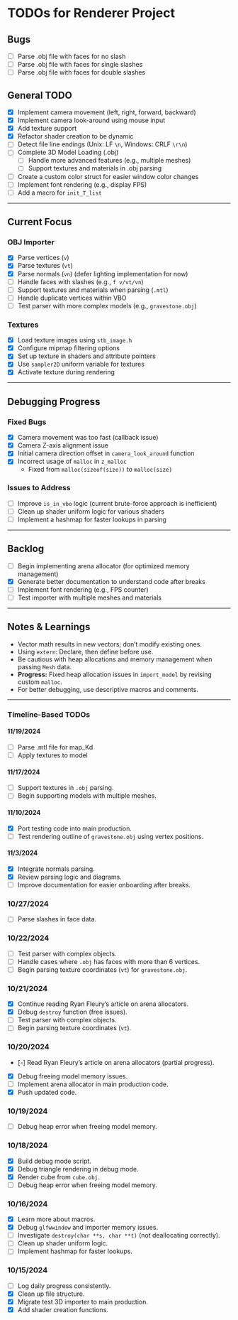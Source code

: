 # TODOs for Renderer Project

## Bugs
- [ ] Parse .obj file with faces for no slash
- [ ] Parse .obj file with faces for single slashes
- [ ] Parse .obj file with faces for double slashes

## General TODO
- [x] Implement camera movement (left, right, forward, backward)  
- [x] Implement camera look-around using mouse input  
- [x] Add texture support  
- [x] Refactor shader creation to be dynamic  
- [ ] Detect file line endings (Unix: LF `\n`, Windows: CRLF `\r\n`)  
- [ ] Complete 3D Model Loading (.obj)  
  - [ ] Handle more advanced features (e.g., multiple meshes)  
  - [ ] Support textures and materials in .obj parsing  
- [ ] Create a custom color struct for easier window color changes  
- [ ] Implement font rendering (e.g., display FPS)  
- [ ] Add a macro for `init_T_list`  

---

## Current Focus
### OBJ Importer
- [x] Parse vertices (`v`)  
- [x] Parse textures (`vt`)  
- [x] Parse normals (`vn`) (defer lighting implementation for now)  
- [ ] Handle faces with slashes (e.g., `f v/vt/vn`)  
- [ ] Support textures and materials when parsing (`.mtl`)  
- [ ] Handle duplicate vertices within VBO  
- [ ] Test parser with more complex models (e.g., `gravestone.obj`)  

### Textures
- [x] Load texture images using `stb_image.h`  
- [x] Configure mipmap filtering options  
- [x] Set up texture in shaders and attribute pointers  
- [x] Use `sampler2D` uniform variable for textures  
- [x] Activate texture during rendering  

---

## Debugging Progress
### Fixed Bugs
- [x] Camera movement was too fast (callback issue)  
- [x] Camera Z-axis alignment issue  
- [x] Initial camera direction offset in `camera_look_around` function  
- [x] Incorrect usage of `malloc` in `z_malloc`  
  - Fixed from `malloc(sizeof(size))` to `malloc(size)`  

### Issues to Address
- [ ] Improve `is_in_vbo` logic (current brute-force approach is inefficient)  
- [ ] Clean up shader uniform logic for various shaders  
- [ ] Implement a hashmap for faster lookups in parsing  

---

## Backlog
- [ ] Begin implementing arena allocator (for optimized memory management)  
- [x] Generate better documentation to understand code after breaks  
- [ ] Implement font rendering (e.g., FPS counter)  
- [ ] Test importer with multiple meshes and materials  

---

## Notes & Learnings
- Vector math results in new vectors; don’t modify existing ones.  
- Using `extern`: Declare, then define before use.  
- Be cautious with heap allocations and memory management when passing `Mesh` data.  
- **Progress:** Fixed heap allocation issues in `import_model` by revising custom `malloc`.  
- For better debugging, use descriptive macros and comments.  

---

### Timeline-Based TODOs
#### 11/19/2024  
- [ ] Parse .mtl file for map_Kd
- [ ] Apply textures to model

#### 11/17/2024  
- [ ] Support textures in `.obj` parsing.  
- [ ] Begin supporting models with multiple meshes.  

#### 11/10/2024  
- [x] Port testing code into main production.  
- [ ] Test rendering outline of `gravestone.obj` using vertex positions.  

#### 11/3/2024  
- [x] Integrate normals parsing.  
- [x] Review parsing logic and diagrams.  
- [ ] Improve documentation for easier onboarding after breaks.  

### 10/27/2024  
- [ ] Parse slashes in face data.  

### 10/22/2024  
- [ ] Test parser with complex objects.  
- [ ] Handle cases where `.obj` has faces with more than 6 vertices.  
- [ ] Begin parsing texture coordinates (`vt`) for `gravestone.obj`.  

### 10/21/2024  
- [x] Continue reading Ryan Fleury’s article on arena allocators.  
- [x] Debug `destroy` function (free issues).  
- [ ] Test parser with complex objects.  
- [ ] Begin parsing texture coordinates (`vt`).  

### 10/20/2024  
- [-] Read Ryan Fleury’s article on arena allocators (partial progress).  
- [x] Debug freeing model memory issues.  
- [ ] Implement arena allocator in main production code.  
- [x] Push updated code.  

### 10/19/2024  
- [ ] Debug heap error when freeing model memory.  

### 10/18/2024  
- [x] Build debug mode script.  
- [x] Debug triangle rendering in debug mode.  
- [x] Render cube from `cube.obj`.  
- [ ] Debug heap error when freeing model memory.  

### 10/16/2024  
- [x] Learn more about macros.  
- [x] Debug `glfwwindow` and importer memory issues.  
- [ ] Investigate `destroy(char **s, char **t)` (not deallocating correctly).  
- [ ] Clean up shader uniform logic.  
- [ ] Implement hashmap for faster lookups.  

### 10/15/2024  
- [ ] Log daily progress consistently.  
- [x] Clean up file structure.  
- [x] Migrate test 3D importer to main production.  
- [x] Add shader creation functions.
